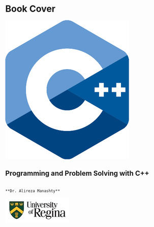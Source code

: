 # Book Cover

![](../../.gitbook/assets/0.png)

##                          Programming and Problem Solving with C++

                                                                           **Dr. Alireza Manashty**

![](../../.gitbook/assets/ur_logo_primary_full_colour_rgb%20%281%29.jpg)

